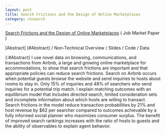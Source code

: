 ```yaml
---
layout: post
title: Search Frictions and the Design of Online Marketplaces
category: research
---
```


[Search Frictions and the Design of Online Marketplaces](/assets/Fradkin_JMP.pdf) \( Job Market Paper \)

[Abstract] (#Abstract) / Non-Technical Overview / Slides / Code / Data

{:#Abstract}
I use novel data on browsing, communications, and transactions from Airbnb, a large and growing online marketplace for accommodations, to show that search frictions are important and that appropriate policies can reduce search frictions. Search on Airbnb occurs when potential guests browse the website and send inquiries to hosts about rooms to stay in. Only 15% of inquiries and 48% of searchers who send inquiries for a potential trip match. I explain matching outcomes with an equilibrium model that includes directed search, limited consideration sets and incomplete information about which hosts are willing to transact. Search frictions in the model reduce transaction probabilities by 21% and host revenue by $62 per searcher compared to outcomes achievable by a fully informed social planner who maximizes consumer surplus. The benefit of improved search rankings increases with the ratio of hosts to guests and the ability of observables to explain agent behavior. 

<!--- {:#NTO} Non-Technical Overview:

People search for jobs, houses, spouses and many other goods. Theory tells us that markets where search is important can work very differently than standard competitive marketplaces. However, it has been difficult to test theories of search in practice because search behavior is typically unobserved. I use a novel dataset of over a million search spells in an online marketplace to study search frictions.

My paper makes three distinct contributions. First, I demonstrate how to use detailed data on communication and transactions in marketplaces in order to quantify the welfare cost of search frictions. Second, I apply my methodology to Airbnb, a large and growing online marketplace for accommodations. Lastly, I study how a market designer can create a set of policies to improve market outcomes.

The word search can refer to any set of actions that individuals undertake in order to acquire more information. Some common types of search include asking friends for advice, browsing the internet, submitting applications and talking to potential partners. In this paper I will focus on just one step in the search process: that of sending contacts and talking to potential partners. 

The welfare cost of search frictions can be broken down into two components. The first is that search itself takes up valuable time and effort. The second is that the lack of perfect information about all options creates suboptimal matches in the marketplace. In turn, the degree to which matches are suboptimal depends on how intensively people search, the information already available to searchers, the amount of congestion in the marketplace and the realized quality of potential partners in the market. The cause of suboptimal matches is critical because it determines what policies should be undertaken to improve market outcomes.
-->

